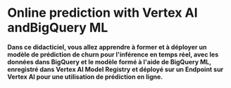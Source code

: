 # Online prediction with Vertex AI andBigQuery ML

**Dans ce didacticiel, vous allez apprendre à former et à déployer un modèle de prédiction de churn pour l'inférence en temps réel, avec les données dans BigQuery et le modèle formé à l'aide de BigQuery ML, enregistré dans Vertex AI Model Registry et déployé sur un Endpoint sur Vertex AI pour une utilisation  de prédiction en ligne.**

